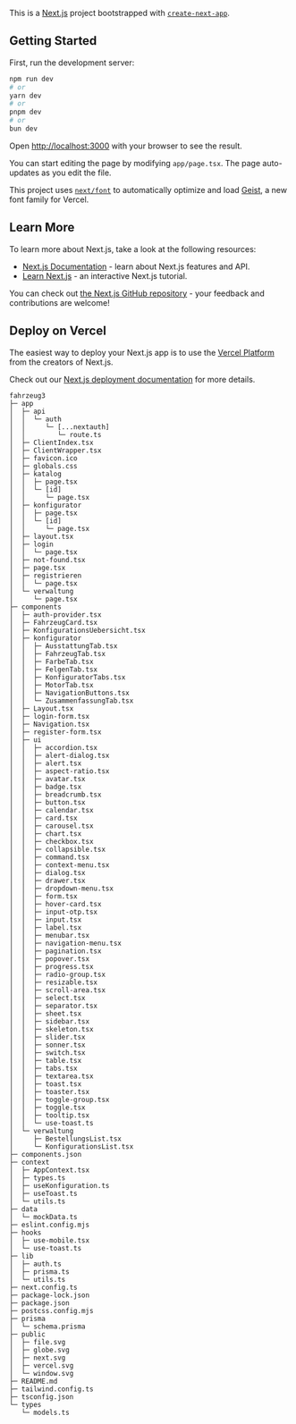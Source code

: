 This is a [Next.js](https://nextjs.org) project bootstrapped with [`create-next-app`](https://nextjs.org/docs/app/api-reference/cli/create-next-app).

## Getting Started

First, run the development server:

```bash
npm run dev
# or
yarn dev
# or
pnpm dev
# or
bun dev
```

Open [http://localhost:3000](http://localhost:3000) with your browser to see the result.

You can start editing the page by modifying `app/page.tsx`. The page auto-updates as you edit the file.

This project uses [`next/font`](https://nextjs.org/docs/app/building-your-application/optimizing/fonts) to automatically optimize and load [Geist](https://vercel.com/font), a new font family for Vercel.

## Learn More

To learn more about Next.js, take a look at the following resources:

- [Next.js Documentation](https://nextjs.org/docs) - learn about Next.js features and API.
- [Learn Next.js](https://nextjs.org/learn) - an interactive Next.js tutorial.

You can check out [the Next.js GitHub repository](https://github.com/vercel/next.js) - your feedback and contributions are welcome!

## Deploy on Vercel

The easiest way to deploy your Next.js app is to use the [Vercel Platform](https://vercel.com/new?utm_medium=default-template&filter=next.js&utm_source=create-next-app&utm_campaign=create-next-app-readme) from the creators of Next.js.

Check out our [Next.js deployment documentation](https://nextjs.org/docs/app/building-your-application/deploying) for more details.

```
fahrzeug3
├─ app
│  ├─ api
│  │  └─ auth
│  │     └─ [...nextauth]
│  │        └─ route.ts
│  ├─ ClientIndex.tsx
│  ├─ ClientWrapper.tsx
│  ├─ favicon.ico
│  ├─ globals.css
│  ├─ katalog
│  │  ├─ page.tsx
│  │  └─ [id]
│  │     └─ page.tsx
│  ├─ konfigurator
│  │  ├─ page.tsx
│  │  └─ [id]
│  │     └─ page.tsx
│  ├─ layout.tsx
│  ├─ login
│  │  └─ page.tsx
│  ├─ not-found.tsx
│  ├─ page.tsx
│  ├─ registrieren
│  │  └─ page.tsx
│  └─ verwaltung
│     └─ page.tsx
├─ components
│  ├─ auth-provider.tsx
│  ├─ FahrzeugCard.tsx
│  ├─ KonfigurationsUebersicht.tsx
│  ├─ konfigurator
│  │  ├─ AusstattungTab.tsx
│  │  ├─ FahrzeugTab.tsx
│  │  ├─ FarbeTab.tsx
│  │  ├─ FelgenTab.tsx
│  │  ├─ KonfiguratorTabs.tsx
│  │  ├─ MotorTab.tsx
│  │  ├─ NavigationButtons.tsx
│  │  └─ ZusammenfassungTab.tsx
│  ├─ Layout.tsx
│  ├─ login-form.tsx
│  ├─ Navigation.tsx
│  ├─ register-form.tsx
│  ├─ ui
│  │  ├─ accordion.tsx
│  │  ├─ alert-dialog.tsx
│  │  ├─ alert.tsx
│  │  ├─ aspect-ratio.tsx
│  │  ├─ avatar.tsx
│  │  ├─ badge.tsx
│  │  ├─ breadcrumb.tsx
│  │  ├─ button.tsx
│  │  ├─ calendar.tsx
│  │  ├─ card.tsx
│  │  ├─ carousel.tsx
│  │  ├─ chart.tsx
│  │  ├─ checkbox.tsx
│  │  ├─ collapsible.tsx
│  │  ├─ command.tsx
│  │  ├─ context-menu.tsx
│  │  ├─ dialog.tsx
│  │  ├─ drawer.tsx
│  │  ├─ dropdown-menu.tsx
│  │  ├─ form.tsx
│  │  ├─ hover-card.tsx
│  │  ├─ input-otp.tsx
│  │  ├─ input.tsx
│  │  ├─ label.tsx
│  │  ├─ menubar.tsx
│  │  ├─ navigation-menu.tsx
│  │  ├─ pagination.tsx
│  │  ├─ popover.tsx
│  │  ├─ progress.tsx
│  │  ├─ radio-group.tsx
│  │  ├─ resizable.tsx
│  │  ├─ scroll-area.tsx
│  │  ├─ select.tsx
│  │  ├─ separator.tsx
│  │  ├─ sheet.tsx
│  │  ├─ sidebar.tsx
│  │  ├─ skeleton.tsx
│  │  ├─ slider.tsx
│  │  ├─ sonner.tsx
│  │  ├─ switch.tsx
│  │  ├─ table.tsx
│  │  ├─ tabs.tsx
│  │  ├─ textarea.tsx
│  │  ├─ toast.tsx
│  │  ├─ toaster.tsx
│  │  ├─ toggle-group.tsx
│  │  ├─ toggle.tsx
│  │  ├─ tooltip.tsx
│  │  └─ use-toast.ts
│  └─ verwaltung
│     ├─ BestellungsList.tsx
│     └─ KonfigurationsList.tsx
├─ components.json
├─ context
│  ├─ AppContext.tsx
│  ├─ types.ts
│  ├─ useKonfiguration.ts
│  ├─ useToast.ts
│  └─ utils.ts
├─ data
│  └─ mockData.ts
├─ eslint.config.mjs
├─ hooks
│  ├─ use-mobile.tsx
│  └─ use-toast.ts
├─ lib
│  ├─ auth.ts
│  ├─ prisma.ts
│  └─ utils.ts
├─ next.config.ts
├─ package-lock.json
├─ package.json
├─ postcss.config.mjs
├─ prisma
│  └─ schema.prisma
├─ public
│  ├─ file.svg
│  ├─ globe.svg
│  ├─ next.svg
│  ├─ vercel.svg
│  └─ window.svg
├─ README.md
├─ tailwind.config.ts
├─ tsconfig.json
└─ types
   └─ models.ts

```